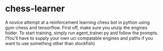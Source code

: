 # chess-learner
 A novice attempt at a reinforcement learning chess bot in python using gym-chess and tensorflow. First off, make sure you unzip the engines folder. To start training, simply run agent_trainer.py and follow the prompts. (You'll have to supply your own uci compatable engines and paths if you want to use something other than stockfish)
